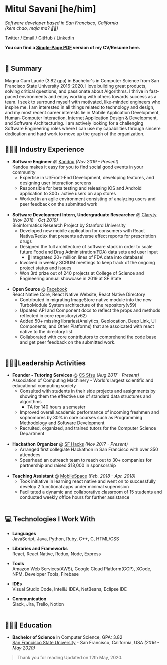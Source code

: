 # Mitul Savani [he/him]

_Software developer based in San Francisco, California_ <br>
_(kem chao, maja ma? 🙏🏽)_

[Twitter](https://twitter.com/mitulsavani_) / [Email](mailto:mitul.savani1@gmail.com) / [GitHub](https://github.com/mitulsavani/) / [LinkedIn](https://www.linkedin.com/in/savanimitul/)

**You can find a [Single-Page PDF](https://mitulsavani.com/resume.pdf) version of my CV/Resume here.** 
<br><br> 

## 📝 Summary

Magna Cum Laude (3.82 gpa) in Bachelor's in Computer Science from San Francisco State University 2016-2020. l love building great products, solving critical questions, and passionate about Algorithms. I thrive in fast-paced environments and enjoy working with others towards success as a team. I seek to surround myself with motivated, like-minded engineers who inspire me. I am interested in all things related to technology and design, and my most recent career interests lie in Mobile Application Development,  Human-Computer Interaction, Internet Application Design & Development, and Software Architecturing. I am actively looking for a challenging Software Engineering roles where I can use my capabilities through sincere dedication and hard work to move up the graph of the organization.

## 👨🏽‍💻 Industry Experience

- **Software Engineer** @ [Kandou](https://www.kandouapp.com/) _(Nov 2019 - Present)_ <br>
  Kandou makes it easy for you to find social good events in your community
  - Expertise in UI/Front-End Development, developing features, and designing user interaction screens
  - Responsible for beta testing and releasing iOS and Android application to 300+ active users on app stores
  - Worked in an agile environment consisting of analyzing users and peer feedback on the submitted work
    <br><br>
- **Software Development Intern, Undergraduate Researcher** @ [Claryty](https://play.google.com/store/apps/details?id=com.claryty.claryty&hl=en_US) _(Nov 2018 - Oct 2019)_ <br>
  Bioinformatics Research Project by Stanford University
  - Developed new mobile application for consumers with React Native/Redux that presents adverse effect reports for prescription drugs
  - Designed the full architecture of software stack in order to scale future Food and Drug Administration(FDA) data sets and user input
    - 🧬 Integrated 20+ million lines of FDA data into database! 
  - Involved in weekly SCRUM meetings to keep track of the ongoing project status and issues
  - Won 3rd prize out of 240 projects at College of Science and Engineering annual showcase in 2019 at SF State
    <br><br>
- **Open Source** @ [Facebook](https://reactnative.dev/)<br>
React Native Core, React Native Website, React Native Directory
    - Contributed in migrating ImageStore native module into the new TurboModule System architecture of the repository(v59)
    - Updated API and Component docs to reflect the props and methods reflected in core repository(v62)
    - Added 50+ missing libraries(Analytics, Geolocation, Deep Link, UI Components, and Other Platforms) that are assoicated with react native to the directory list
    - Collaborated with core contributors to comprehend the code base and get peer feedback on the submitted work.
    <br><br>
    
## 👮🏽‍♂️Leadership Activities

- **Founder - Tutoring Services** @ [CS Sfsu](https://cs.sfsu.edu/) _(Aug 2017 - Present)_ <br>
Association of Computing Machinery - World's largest scientific and educational computing society
    - Consulted with students in their side projects and assignments by showing them the effective use of standard data structures and algorithms
        - TA for 140 hours a semester
    - Improved overall academic performance of incoming freshmen and sophomores by 30% in core courses such as Programming Methodology and Software Development
    - Recruited, organized, and trained tutors for the Computer Science Department
    <br><br>
- **Hackathon Organizer** @ [SF Hacks](http://sfhacks.io/) _(Nov 2017 - Present)_ <br>
  - Arranged first collegiate Hackathon in San Francisco with over 350 attendees
  - Spearhead an outreach team to reach out to 30+ companies for partnership and raised $18,000 in sponsorship
    <br><br>
- **Teaching Assistant** @ [MobileSpace](http://www.mobilespace.xyz/) _(Feb. 2018 - Apr. 2018)_ <br>
  - Took initiative in learning react native and went on to successfully develop 2 functional apps under minimal supervision
  - Facilitated a dynamic and collaborative classroom of 15 students and conducted weekly office hours for further assistance
    <br><br>    

## 💻 Technologies I Work With

- **Languages**<br>
  JavaScript, Java, Python, Ruby, C++, C, HTML/CSS

- **Libraries and Frameworks**<br>
  React, React Native, Redux, Node, Express

- **Tools**<br>
  Amazon Web Services(AWS), Google Cloud Platform(GCP), XCode, NPM, Developer Tools,  Firebase
  
- **IDEs**<br>
  Visual Studio Code, IntelliJ IDEA, NetBeans, Eclipse IDE

- **Communication**<br>
  Slack, Jira, Trello, Notion
  <br><br>

## 🧑🏽‍🎓 Education

- **Bachelor of Science** in Computer Science, GPA: 3.82<br>
  [San Francisco State University](https://www.sfsu.edu/) - San Francisco, California, USA _(2016 - May 2020)_

> Thank you for reading
> Updated on 12th May, 2020.
